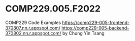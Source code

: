 # COMP229.005.F2022
 COMP229 Code Examples
https://comp229-005-frontend-370807.nn.r.appspot.com/
https://comp229-005-backend-370802.nn.r.appspot.com/
by Chung Yin Tsang
